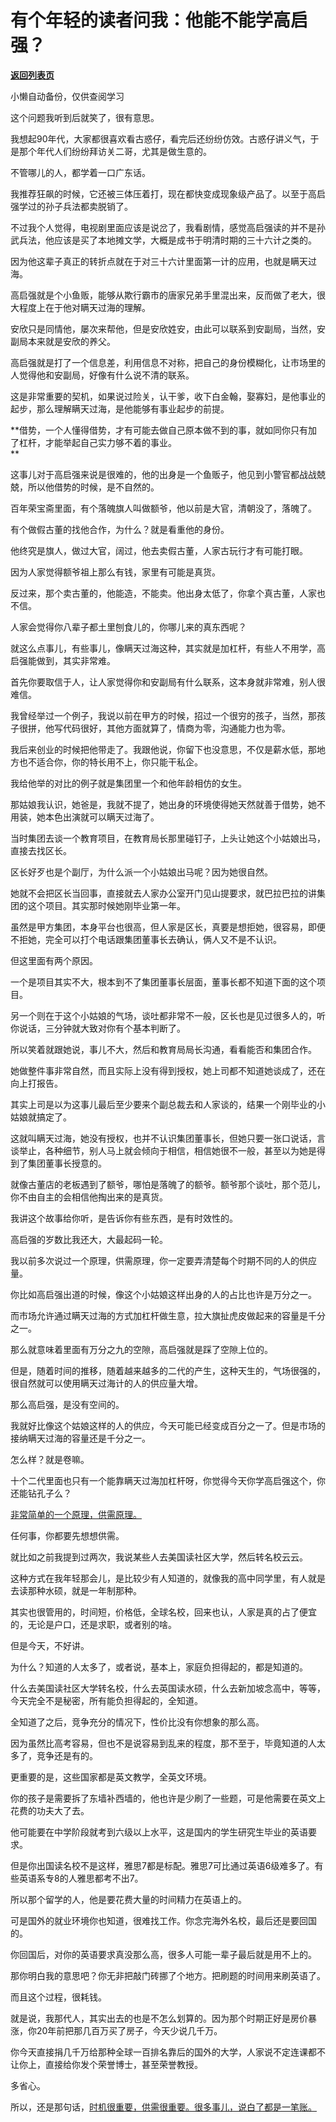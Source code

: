 # 有个年轻的读者问我：他能不能学高启强？

[**返回列表页**](/gzh/记忆承载)

小懒自动备份，仅供查阅学习

这个问题我听到后就笑了，很有意思。  

我想起90年代，大家都很喜欢看古惑仔，看完后还纷纷仿效。古惑仔讲义气，于是那个年代人们纷纷拜访关二哥，尤其是做生意的。

不管哪儿的人，都学着一口广东话。  

我推荐狂飙的时候，它还被三体压着打，现在都快变成现象级产品了。以至于高启强学过的孙子兵法都卖脱销了。

不过我个人觉得，电视剧里面应该是说岔了，我看剧情，感觉高启强读的并不是孙武兵法，他应该是买了本地摊文学，大概是成书于明清时期的三十六计之类的。  

因为他这辈子真正的转折点就在于对三十六计里面第一计的应用，也就是瞒天过海。  

高启强就是个小鱼贩，能够从欺行霸市的唐家兄弟手里混出来，反而做了老大，很大程度上在于他对瞒天过海的理解。

安欣只是同情他，屡次来帮他，但是安欣姓安，由此可以联系到安副局，当然，安副局本来就是安欣的养父。

高启强就是打了一个信息差，利用信息不对称，把自己的身份模糊化，让市场里的人觉得他和安副局，好像有什么说不清的联系。

这是非常重要的契机，如果说过险关，认干爹，收下白金翰，娶寡妇，是他事业的起步，那么理解瞒天过海，是他能够有事业起步的前提。

 **借势，一个人懂得借势，才有可能去做自己原本做不到的事，就如同你只有加了杠杆，才能举起自己实力够不着的事业。  
**

这事儿对于高启强来说是很难的，他的出身是一个鱼贩子，他见到小警官都战战兢兢，所以他借势的时候，是不自然的。  

百年荣宝斋里面，有个落魄旗人叫做额爷，他以前是大官，清朝没了，落魄了。

有个做假古董的找他合作，为什么？就是看重他的身份。  

他终究是旗人，做过大官，阔过，他去卖假古董，人家古玩行才有可能打眼。

因为人家觉得额爷祖上那么有钱，家里有可能是真货。

反过来，那个卖古董的，他能造，不能卖。他出身太低了，你拿个真古董，人家也不信。

人家会觉得你八辈子都土里刨食儿的，你哪儿来的真东西呢？  

就这么点事儿，有些事儿，像瞒天过海这种，其实就是加杠杆，有些人不用学，高启强能做到，其实非常难。  

首先你要取信于人，让人家觉得你和安副局有什么联系，这本身就非常难，别人很难信。  

我曾经举过一个例子，我说以前在甲方的时候，招过一个很穷的孩子，当然，那孩子很拼，他写代码很好，其他方面就算了，情商为零，沟通能力也为零。  

我后来创业的时候把他带走了。我跟他说，你留下也没意思，不仅是薪水低，那地方也不适合你，你的特长用不上，你只能干私企。  

我给他举的对比的例子就是集团里一个和他年龄相仿的女生。  

那姑娘我认识，她爸是，我就不提了，她出身的环境使得她天然就善于借势，她不用装，她本色出演就可以瞒天过海了。  

当时集团去谈一个教育项目，在教育局长那里碰钉子，上头让她这个小姑娘出马，直接去找区长。  

区长好歹也是个副厅，为什么派一个小姑娘出马呢？因为她很自然。  

她就不会把区长当回事，直接就去人家办公室开门见山提要求，就巴拉巴拉的讲集团的这个项目。其实那时候她刚毕业第一年。  

虽然是甲方集团，本身平台也很高，但人家是区长，真要是想拒她，很容易，即便不拒她，完全可以打个电话跟集团董事长去确认，俩人又不是不认识。

但这里面有两个原因。  

一个是项目其实不大，根本到不了集团董事长层面，董事长都不知道下面的这个项目。

另一个则在于这个小姑娘的气场，谈吐都非常不一般，区长也是见过很多人的，听你说话，三分钟就大致对你有个基本判断了。

所以笑着就跟她说，事儿不大，然后和教育局局长沟通，看看能否和集团合作。

她做整件事非常自然，而且实际上没有得到授权，她上司都不知道她谈成了，还在向上打报告。  

其实上司是以为这事儿最后至少要来个副总裁去和人家谈的，结果一个刚毕业的小姑娘就搞定了。

这就叫瞒天过海，她没有授权，也并不认识集团董事长，但她只要一张口说话，言谈举止，各种细节，别人马上就会倾向于相信，相信她很不一般，甚至以为她是得到了集团董事长授意的。

就像古董店的老板遇到了额爷，哪怕是落魄了的额爷。额爷那个谈吐，那个范儿，你不由自主的会相信他掏出来的是真货。

我讲这个故事给你听，是告诉你有些东西，是有时效性的。  

高启强的岁数比我还大，大最起码一轮。  

我以前多次说过一个原理，供需原理，你一定要弄清楚每个时期不同的人的供应量。  

你比如高启强出道的时候，像这个小姑娘这样出身的人的占比也许是万分之一。

而市场允许通过瞒天过海的方式加杠杆做生意，拉大旗扯虎皮做起来的容量是千分之一。

那么就意味着里面有万分之九的空隙，高启强就是踩了空隙上位的。

但是，随着时间的推移，随着越来越多的二代的产生，这种天生的，气场很强的，很自然就可以使用瞒天过海计的人的供应量大增。  

那么高启强，是没有空间的。

我就好比像这个姑娘这样的人的供应，今天可能已经变成百分之一了。但是市场的接纳瞒天过海的容量还是千分之一。  

怎么样？就是卷嘛。

十个二代里面也只有一个能靠瞒天过海加杠杆呀，你觉得今天你学高启强这个，你还能钻孔子么？  

[非常简单的一个原理，供需原理。  
](http://mp.weixin.qq.com/s?__biz=Mzg4MTg2MzU3Mg==&mid=2247483867&idx=1&sn=52db7208d5cd9c028b63e36b52c62f95&chksm=cf5e3f20f829b63602493492c732aa24c4f8c4f9c202cbb84ddcaa7f02876a0e996925ab835d&scene=21#wechat_redirect)

任何事，你都要先想想供需。  

就比如之前我提到过两次，我说某些人去美国读社区大学，然后转名校云云。

这种方式在我年轻那会儿，是比较少有人知道的，就像我的高中同学里，有人就是去读那种水硕，就是一年制那种。  

其实也很管用的，时间短，价格低，全球名校，回来也认，人家是真的占了便宜的，无论是户口，还是求职，或者别的啥。  

但是今天，不好讲。  

为什么？知道的人太多了，或者说，基本上，家庭负担得起的，都是知道的。

什么去美国读社区大学转名校，什么去英国读水硕，什么去新加坡念高中，等等，今天完全不是秘密，所有能负担得起的，全知道。  

全知道了之后，竞争充分的情况下，性价比没有你想象的那么高。  

因为虽然比高考容易，但也不是说容易到乱来的程度，那不至于，毕竟知道的人太多了，竞争还是有的。  

更重要的是，这些国家都是英文教学，全英文环境。  

你的孩子是需要拆了东墙补西墙的，他也许是少刷了一些题，可是他需要在英文上花费的功夫大了去。  

他可能要在中学阶段就考到六级以上水平，这是国内的学生研究生毕业的英语要求。  

但是你出国读名校不是这样，雅思7都是标配。雅思7可比通过英语6级难多了。有些英语系专8的人雅思都考不出7。

所以那个留学的人，他是要花费大量的时间精力在英语上的。  

可是国外的就业环境你也知道，很难找工作。你念完海外名校，最后还是要回国的。  

你回国后，对你的英语要求真没那么高，很多人可能一辈子最后就是用不上的。

那你明白我的意思吧？你无非把敲门砖挪了个地方。把刷题的时间用来刷英语了。  

而且这个过程，很耗钱。

就是说，我那代人，其实出去的也是不怎么划算的。因为那个时期正好是房价暴涨，你20年前把那几百万买了房子，今天少说几千万。  

你今天直接捐几千万给那种全球一百排名靠后的国外的大学，人家说不定连课都不让你上，直接给你发个荣誉博士，甚至荣誉教授。

多省心。

所以，还是那句话，[时机很重要，供需很重要。很多事儿，说白了都是一笔账。](http://mp.weixin.qq.com/s?__biz=Mzg4MTg2MzU3Mg==&mid=2247483867&idx=1&sn=52db7208d5cd9c028b63e36b52c62f95&chksm=cf5e3f20f829b63602493492c732aa24c4f8c4f9c202cbb84ddcaa7f02876a0e996925ab835d&scene=21#wechat_redirect)

